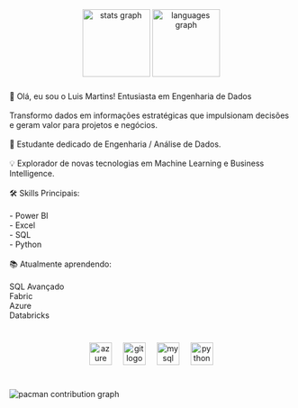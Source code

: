 <div align="center">
  <img src="https://github-readme-stats.vercel.app/api?username=luisfilipe10&hide_title=false&hide_rank=false&show_icons=true&include_all_commits=false&count_private=true&disable_animations=false&theme=slateorange&locale=en&hide_border=true&order=1&custom_title=Martins%20Stats" height="120" alt="stats graph"  />
  <img src="https://github-readme-stats.vercel.app/api/top-langs?username=luisfilipe10&locale=en&hide_title=false&layout=compact&card_width=320&langs_count=3&theme=slateorange&hide_border=true&order=2" height="120" alt="languages graph"  />
</div>

###

<p align="left">👋 Olá, eu sou o Luis Martins!  Entusiasta em Engenharia de Dados<br><br>Transformo dados em informações estratégicas que impulsionam decisões e geram valor para projetos e negócios.<br><br>🚀  Estudante dedicado de Engenharia  / Análise de Dados.<br><br>💡 Explorador de novas tecnologias em Machine Learning e Business Intelligence.<br><br>🛠️ Skills Principais: <br><br>- Power BI<br>- Excel<br>- SQL<br>- Python<br><br>📚 Atualmente aprendendo:<br><br>SQL Avançado<br>Fabric<br>Azure <br>Databricks</p>

###

<br clear="both">

<div align="center">
  <img src="https://cdn.jsdelivr.net/gh/devicons/devicon/icons/azure/azure-original.svg" height="40" alt="azure logo"  />
  <img width="12" />
  <img src="https://cdn.jsdelivr.net/gh/devicons/devicon/icons/git/git-original.svg" height="40" alt="git logo"  />
  <img width="12" />
  <img src="https://cdn.jsdelivr.net/gh/devicons/devicon/icons/mysql/mysql-original.svg" height="40" alt="mysql logo"  />
  <img width="12" />
  <img src="https://cdn.jsdelivr.net/gh/devicons/devicon/icons/python/python-original.svg" height="40" alt="python logo"  />
</div>

###

<br clear="both">

<picture>
  <source media="(prefers-color-scheme: dark)" srcset="https://raw.githubusercontent.com/luisfilipe10/luisfilipe10/output/pacman-contribution-graph-dark.svg">
  <source media="(prefers-color-scheme: light)" srcset="https://raw.githubusercontent.com/luisfilipe10/luisfilipe10/output/pacman-contribution-graph.svg">
  <img alt="pacman contribution graph" src="https://raw.githubusercontent.com/luisfilipe10/luisfilipe10/output/pacman-contribution-graph.svg">
</picture>

###
